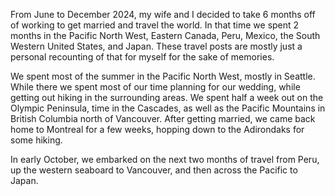 From June to December 2024, my wife and I decided to take 6 months off of working to get married
and travel the world. In that time we spent 2 months in the Pacific North West, Eastern Canada,
Peru, Mexico, the South Western United States, and Japan. These travel posts are mostly just a
personal recounting of that for myself for the sake of memories.

We spent most of the summer in the Pacific North West, mostly in Seattle. While there we spent
most of our time planning for our wedding, while getting out hiking in the surrounding areas.
We spent half a week out on the Olympic Peninsula, time in the Cascades, as well as the Pacific
Mountains in British Columbia north of Vancouver. After getting married, we came back home to
Montreal for a few weeks, hopping down to the Adirondaks for some hiking.

In early October, we embarked on the next two months of travel from Peru, up the western seaboard
to Vancouver, and then across the Pacific to Japan.